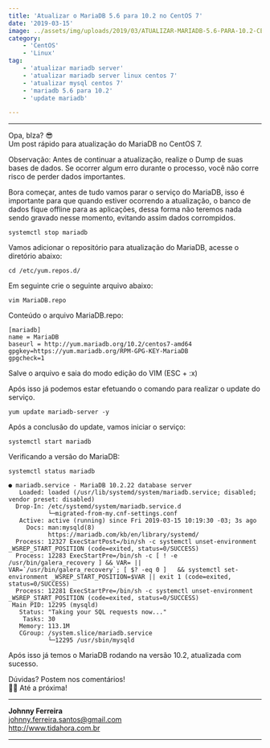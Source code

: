 ```yaml
---
title: 'Atualizar o MariaDB 5.6 para 10.2 no CentOS 7'
date: '2019-03-15'
image: ../assets/img/uploads/2019/03/ATUALIZAR-MARIADB-5.6-PARA-10.2-CENTOS-7.png
category:
    - 'CentOS'
    - 'Linux'
tag:
    - 'atualizar mariadb server'
    - 'atualizar mariadb server linux centos 7'
    - 'atualizar mysql centos 7'
    - 'mariadb 5.6 para 10.2'
    - 'update mariadb'

---
```


- - - - - -


Opa, blza? 😎  
Um post rápido para atualização do MariaDB no CentOS 7.

Observação: Antes de continuar a atualização, realize o Dump de suas bases de dados. Se ocorrer algum erro durante o processo, você não corre risco de perder dados importantes.

Bora começar, antes de tudo vamos parar o serviço do MariaDB, isso é importante para que quando estiver ocorrendo a atualização, o banco de dados fique offline para as aplicações, dessa forma não teremos nada sendo gravado nesse momento, evitando assim dados corrompidos.


```
systemctl stop mariadb
```

Vamos adicionar o repositório para atualização do MariaDB, acesse o diretório abaixo:


```
cd /etc/yum.repos.d/
```

Em seguinte crie o seguinte arquivo abaixo:


```
vim MariaDB.repo
```

Conteúdo o arquivo MariaDB.repo:


```
[mariadb]
name = MariaDB
baseurl = http://yum.mariadb.org/10.2/centos7-amd64
gpgkey=https://yum.mariadb.org/RPM-GPG-KEY-MariaDB
gpgcheck=1
```


Salve o arquivo e saia do modo edição do VIM (ESC + :x)

Após isso já podemos estar efetuando o comando para realizar o update do serviço.


```
yum update mariadb-server -y
```


Após a conclusão do update, vamos iniciar o serviço:


```
systemctl start mariadb
```


Verificando a versão do MariaDB:


```
systemctl status mariadb

● mariadb.service - MariaDB 10.2.22 database server
   Loaded: loaded (/usr/lib/systemd/system/mariadb.service; disabled; vendor preset: disabled)
  Drop-In: /etc/systemd/system/mariadb.service.d
           └─migrated-from-my.cnf-settings.conf
   Active: active (running) since Fri 2019-03-15 10:19:30 -03; 3s ago
     Docs: man:mysqld(8)
           https://mariadb.com/kb/en/library/systemd/
  Process: 12327 ExecStartPost=/bin/sh -c systemctl unset-environment _WSREP_START_POSITION (code=exited, status=0/SUCCESS)
  Process: 12283 ExecStartPre=/bin/sh -c [ ! -e /usr/bin/galera_recovery ] && VAR= ||   VAR=`/usr/bin/galera_recovery`; [ $? -eq 0 ]   && systemctl set-environment _WSREP_START_POSITION=$VAR || exit 1 (code=exited, status=0/SUCCESS)
  Process: 12281 ExecStartPre=/bin/sh -c systemctl unset-environment _WSREP_START_POSITION (code=exited, status=0/SUCCESS)
 Main PID: 12295 (mysqld)
   Status: "Taking your SQL requests now..."
    Tasks: 30
   Memory: 113.1M
   CGroup: /system.slice/mariadb.service
           └─12295 /usr/sbin/mysqld

```


Após isso já temos o MariaDB rodando na versão 10.2, atualizada com sucesso.


Dúvidas? Postem nos comentários!  
👋🏼 Até a próxima!

- - - - - -

**Johnny Ferreira**  
<johnny.ferreira.santos@gmail.com>  
<http://www.tidahora.com.br>

- - - - - -